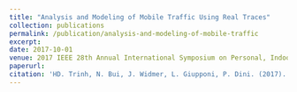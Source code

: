 ```yaml
---
title: "Analysis and Modeling of Mobile Traffic Using Real Traces"
collection: publications
permalink: /publication/analysis-and-modeling-of-mobile-traffic
excerpt: 
date: 2017-10-01
venue: 2017 IEEE 28th Annual International Symposium on Personal, Indoor, and Mobile Radio Communications (PIMRC), Montreal, Canada 
paperurl: 
citation: 'HD. Trinh, N. Bui, J. Widmer, L. Giupponi, P. Dini. (2017). &quot;Analysis and Modeling of Mobile Traffic Using Real Traces.&quot; <i>2017 IEEE 28th Annual International Symposium on Personal, Indoor, and Mobile Radio Communications (PIMRC), Montreal, Canada </i>.'
---
```


